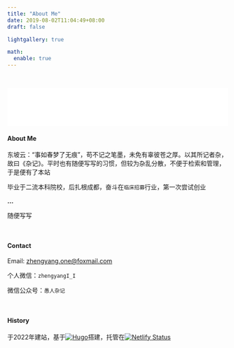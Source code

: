 ```yaml
---
title: "About Me"
date: 2019-08-02T11:04:49+08:00
draft: false

lightgallery: true

math:
  enable: true
---
```




&nbsp;

<iframe frameborder="no" border="0" marginwidth="0" marginheight="0" width=100% height=86 src="//music.163.com/outchain/player?type=2&id=28996922&auto=1&height=66"></iframe>

#### About Me

东坡云：“事如春梦了无痕”，苟不记之笔墨，未免有辜彼苍之厚。以其所记者杂，故曰《杂记》。平时也有随便写写的习惯，但较为杂乱分散，不便于检索和管理，于是便有了本站

毕业于二流本科院校，后扎根成都，奋斗在`临床招募`行业，第一次尝试创业

**...**

随便写写

&nbsp;

#### Contact

Email:  zhengyang.one@foxmail.com

个人微信：`zhengyangI_I`

微信公众号：`愚人杂记`

&nbsp;

#### History

于2022年建站，基于[![Hugo](https://img.shields.io/badge/Hugo-v0.92.1-ff4088?style=flat-square&logo=hugo)](https://gohugo.io/)搭建，托管在[![Netlify Status](https://api.netlify.com/api/v1/badges/c2faa68a-3b68-4746-a851-48a929726d40/deploy-status)](https://app.netlify.com/sites/foolnotes/deploys)

